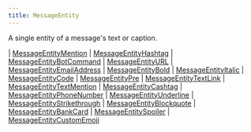 ```yaml
---
title: MessageEntity
---
```


A single entity of a message's text or caption.

<div class="font-mono whitespace-pre"><span class="opacity-50">| </span><a href="/types/messageentitymention"  >MessageEntityMention</a><span class="opacity-50">
| </span><a href="/types/messageentityhashtag"  >MessageEntityHashtag</a><span class="opacity-50">
| </span><a href="/types/messageentitybotcommand"  >MessageEntityBotCommand</a><span class="opacity-50">
| </span><a href="/types/messageentityurl"  >MessageEntityURL</a><span class="opacity-50">
| </span><a href="/types/messageentityemailaddress"  >MessageEntityEmailAddress</a><span class="opacity-50">
| </span><a href="/types/messageentitybold"  >MessageEntityBold</a><span class="opacity-50">
| </span><a href="/types/messageentityitalic"  >MessageEntityItalic</a><span class="opacity-50">
| </span><a href="/types/messageentitycode"  >MessageEntityCode</a><span class="opacity-50">
| </span><a href="/types/messageentitypre"  >MessageEntityPre</a><span class="opacity-50">
| </span><a href="/types/messageentitytextlink"  >MessageEntityTextLink</a><span class="opacity-50">
| </span><a href="/types/messageentitytextmention"  >MessageEntityTextMention</a><span class="opacity-50">
| </span><a href="/types/messageentitycashtag"  >MessageEntityCashtag</a><span class="opacity-50">
| </span><a href="/types/messageentityphonenumber"  >MessageEntityPhoneNumber</a><span class="opacity-50">
| </span><a href="/types/messageentityunderline"  >MessageEntityUnderline</a><span class="opacity-50">
| </span><a href="/types/messageentitystrikethrough"  >MessageEntityStrikethrough</a><span class="opacity-50">
| </span><a href="/types/messageentityblockquote"  >MessageEntityBlockquote</a><span class="opacity-50">
| </span><a href="/types/messageentitybankcard"  >MessageEntityBankCard</a><span class="opacity-50">
| </span><a href="/types/messageentityspoiler"  >MessageEntitySpoiler</a><span class="opacity-50">
| </span><a href="/types/messageentitycustomemoji"  >MessageEntityCustomEmoji</a></div>

